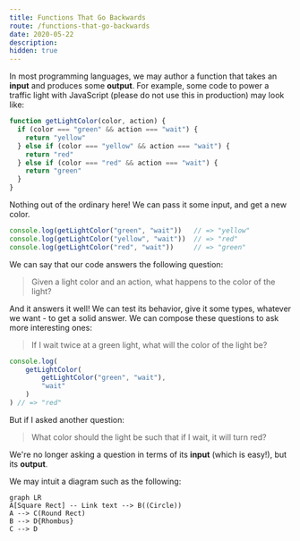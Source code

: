 ```yaml
---
title: Functions That Go Backwards
route: /functions-that-go-backwards
date: 2020-05-22
description:
hidden: true
---
```


In most programming languages, we may author a function that takes an **input** and produces some **output**. For example, some code to power a traffic light with JavaScript (please do not use this in production) may look like:

```js
function getLightColor(color, action) {
  if (color === "green" && action === "wait") {
    return "yellow"
  } else if (color === "yellow" && action === "wait") {
    return "red"
  } else if (color === "red" && action === "wait") {
	return "green"
  }
}
```

Nothing out of the ordinary here! We can pass it some input, and get a new color.

```js
console.log(getLightColor("green", "wait"))   // => "yellow"
console.log(getLightColor("yellow", "wait"))  // => "red"
console.log(getLightColor("red", "wait"))     // => "green"
```

We can say that our code answers the following question:

> Given a light color and an action, what happens to the color of the light?

And it answers it well! We can test its behavior, give it some types, whatever we want - to get a solid answer. We can compose these questions to ask more interesting ones:

> If I wait twice at a green light, what will the color of the light be?

```js
console.log(
	getLightColor(
		getLightColor("green", "wait"),
		"wait"
	)
) // => "red"
```

But if I asked another question:

> What color should the light be such that if I wait, it will turn red?

We're no longer asking a question in terms of its **input** (which is easy!), but its **output**. 

We may intuit a diagram such as the following:

```mermaid
graph LR
A[Square Rect] -- Link text --> B((Circle))
A --> C(Round Rect)
B --> D{Rhombus}
C --> D
```
<!--stackedit_data:
eyJoaXN0b3J5IjpbMTgyODcxMDM2NCwtOTczMDU2NTc0XX0=
-->